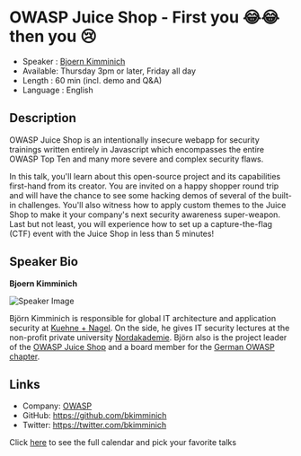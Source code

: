 OWASP Juice Shop - First you 😂😂 then you 😢
=============================================

* Speaker : [Bjoern Kimminich](https://pixels.camp/bkimminich)
* Available: Thursday 3pm or later, Friday all day
* Length : 60 min (incl. demo and Q&A)
* Language : English

Description
-----------

OWASP Juice Shop is an intentionally insecure webapp for security
trainings written entirely in Javascript which encompasses the entire
OWASP Top Ten and many more severe and complex security flaws.

In this talk, you'll learn about this open-source project and its
capabilities first-hand from its creator. You are invited on a happy
shopper round trip and will have the chance to see some hacking demos of
several of the built-in challenges. You'll also witness how to apply
custom themes to the Juice Shop to make it your company's next security
awareness super-weapon. Last but not least, you will experience how to
set up a capture-the-flag (CTF) event with the Juice Shop in less than 5
minutes!

Speaker Bio
-----------

**Bjoern Kimminich**

![Speaker Image](https://raw.githubusercontent.com/bkimminich/pwning-juice-shop/master/introduction/img/avatar.png)

Björn Kimminich is responsible for global IT architecture and
application security at [Kuehne + Nagel](https://kuehne-nagel.com). On
the side, he gives IT security lectures at the non-profit private
university [Nordakademie](https://www.nordakademie.de/). Björn also is
the project leader of the [OWASP Juice Shop](http://owasp-juice.shop)
and a board member for the
[German OWASP chapter](https://www.owasp.org/index.php/Germany).

Links
-----

* Company: [OWASP](https://www.owasp.org)
* GitHub: https://github.com/bkimminich
* Twitter: https://twitter.com/bkimminich

Click [here][1] to see the full calendar and pick your favorite talks

[1]: https://pixels.camp/schedule/
